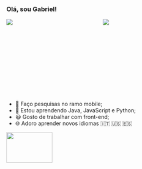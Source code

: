 ###                                                                   Olá, sou Gabriel!

<div style="display: flex; height: 200px">
  <img src="https://github-readme-stats.vercel.app/api?username=GabrielBBarros&show_icons=true&theme=cobalt" style="flex: 1;">
  <img src="https://github-readme-stats.vercel.app/api/top-langs/?username=GabrielBBarros&hide_progress=true&theme=cobalt" style="flex: 1;">
</div>


- 🔭 Faço pesquisas no ramo mobile;                                                                                       
- 🌱 Estou aprendendo Java, JavaScript e Python;
- 😃 Gosto de trabalhar com front-end;
- 🌐 Adoro aprender novos idiomas 🇮🇹 🇺🇸 🇪🇸 
                                                                                  
<img src="https://media.baamboozle.com/uploads/images/73330/1658789582_11674_gif-url.gif" width="120" height="80">                                                                           
   



